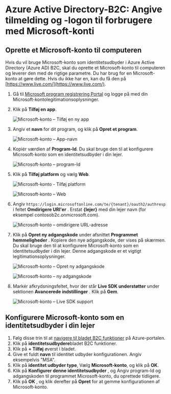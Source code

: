 <properties
    pageTitle="Azure Active Directory-B2C: Konfiguration Microsoft-konto | Microsoft Azure"
    description="Angive tilmelding og -logon til forbrugere med Microsoft-konti i dine programmer, der er sikret af Azure Active Directory B2C."
    services="active-directory-b2c"
    documentationCenter=""
    authors="swkrish"
    manager="mbaldwin"
    editor="bryanla"/>

<tags
    ms.service="active-directory-b2c"
    ms.workload="identity"
    ms.tgt_pltfrm="na"
    ms.devlang="na"
    ms.topic="article"
    ms.date="07/24/2016"
    ms.author="swkrish"/>

# <a name="azure-active-directory-b2c-provide-sign-up-and-sign-in-to-consumers-with-microsoft-accounts"></a>Azure Active Directory-B2C: Angive tilmelding og -logon til forbrugere med Microsoft-konti

## <a name="create-a-microsoft-account-application"></a>Oprette et Microsoft-konto til computeren

Hvis du vil bruge Microsoft-konto som identitetsudbyder i Azure Active Directory (Azure AD) B2C, skal du oprette et Microsoft-konto til computeren og leverer den med de rigtige parametre. Du har brug for en Microsoft-konto at gøre dette. Hvis du ikke har en, kan du få den på [https://www.live.com/](https://www.live.com/).

1. Gå til [Microsoft program registrering Portal](https://apps.dev.microsoft.com/?referrer=https://azure.microsoft.com/documentation/articles&deeplink=/appList) og logge på med din Microsoft-kontolegitimationsoplysninger.
2. Klik på **Tilføj en app**.

    ![Microsoft-konto – Tilføj en ny app](./media/active-directory-b2c-setup-msa-app/msa-add-new-app.png)

3. Angiv et **navn** for dit program, og klik på **Opret et program**.

    ![Microsoft-konto – App-navn](./media/active-directory-b2c-setup-msa-app/msa-app-name.png)

4. Kopiér værdien af **Program-Id**. Du skal bruge den til at konfigurere Microsoft-konto som en identitetsudbyder i din lejer.

    ![Microsoft-konto – program-Id](./media/active-directory-b2c-setup-msa-app/msa-app-id.png)

5. Klik på **Tilføj platform** og vælg **Web**.

    ![Microsoft-konto - Tilføj platform](./media/active-directory-b2c-setup-msa-app/msa-add-platform.png)

    ![Microsoft-konto – Web](./media/active-directory-b2c-setup-msa-app/msa-web.png)

6. Angiv `https://login.microsoftonline.com/te/{tenant}/oauth2/authresp` i feltet **Omdirigere URI'er** . Erstat **{lejer}** med din lejer navn (for eksempel contosob2c.onmicrosoft.com).

    ![Microsoft-konto – omdirigere URL-adresse](./media/active-directory-b2c-setup-msa-app/msa-redirect-url.png)

7. Klik på **Opret ny adgangskode** under afsnittet **Programmet hemmeligheder** . Kopiere den nye adgangskode, der vises på skærmen. Du skal bruge den til at konfigurere Microsoft-konto som en identitetsudbyder i din lejer. Denne adgangskode er et vigtigt legitimationsoplysninger.

    ![Microsoft-konto – Opret ny adgangskode](./media/active-directory-b2c-setup-msa-app/msa-generate-new-password.png)

    ![Microsoft-konto – ny adgangskode](./media/active-directory-b2c-setup-msa-app/msa-new-password.png)

8. Markér afkrydsningsfeltet, hvor der står **Live SDK understøtter** under sektionen **Avancerede indstillinger** . Klik på **Gem**.

    ![Microsoft-konto – Live SDK support](./media/active-directory-b2c-setup-msa-app/msa-live-sdk-support.png)

## <a name="configure-microsoft-account-as-an-identity-provider-in-your-tenant"></a>Konfigurere Microsoft-konto som en identitetsudbyder i din lejer

1. Følg disse trin til at [navigere til bladet B2C funktioner](active-directory-b2c-app-registration.md#navigate-to-the-b2c-features-blade) på Azure-portalen.
2. Klik på **identitetsudbydere**bladet B2C funktioner.
3. Klik på **+ Tilføj** øverst i bladet.
4. Give et fuldt **navn** til identitet udbyder konfigurationen. Angiv eksempelvis "MSA".
5. Klik på **identitet udbyder type**, Vælg **Microsoft-konto**, og klik på **OK**.
6. Klik på **Konfigurer denne identitetsudbyder** , og Angiv program-Id og adgangskoden til programmet Microsoft-konto, du oprettede tidligere.
7. Klik på **OK** , og klik derefter på **Opret** for at gemme konfigurationen af Microsoft-konto.
